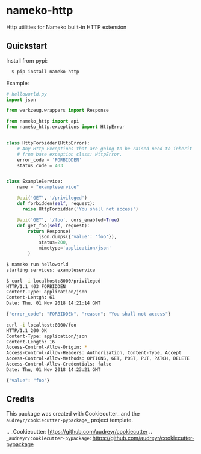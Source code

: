 nameko-http
===========

Http utilities for Nameko built-in HTTP extension

Quickstart
----------

Install from pypi:

```bash
  $ pip install nameko-http
```

Example:

```python
# helloworld.py
import json

from werkzeug.wrappers import Response

from nameko_http import api
from nameko_http.exceptions import HttpError


class HttpForbidden(HttpError):
    # Any Http Exceptions that are going to be raised need to inherit
    # from base exception class: HttpError.
    error_code = 'FORBIDDEN'
    status_code = 403


class ExampleService:
    name = "exampleservice"

    @api('GET', '/privileged')
    def forbidden(self, request):
      raise HttpForbidden('You shall not access')

    @api('GET', '/foo', cors_enabled=True)
    def get_foo(self, request):
        return Response(
            json.dumps({'value': 'foo'}),
            status=200,
            mimetype='application/json'
        )
```

```bash
$ nameko run helloworld
starting services: exampleservice
```

```bash
$ curl -i localhost:8000/privileged
HTTP/1.1 403 FORBIDDEN
Content-Type: application/json
Content-Lentgh: 61
Date: Thu, 01 Nov 2018 14:21:14 GMT

{"error_code": "FORBIDDEN", "reason": "You shall not access"}
```

```bash 
curl -i localhost:8000/foo
HTTP/1.1 200 OK
Content-Type: application/json
Content-Length: 16
Access-Control-Allow-Origin: *
Access-Control-Allow-Headers: Authorization, Content-Type, Accept
Access-Control-Allow-Methods: OPTIONS, GET, POST, PUT, PATCH, DELETE
Access-Control-Allow-Credentials: false
Date: Thu, 01 Nov 2018 14:23:21 GMT

{"value": "foo"}
```

Credits
-------

This package was created with Cookiecutter_ and the `audreyr/cookiecutter-pypackage`_ project template.

.. _Cookiecutter: https://github.com/audreyr/cookiecutter
.. _`audreyr/cookiecutter-pypackage`: https://github.com/audreyr/cookiecutter-pypackage
